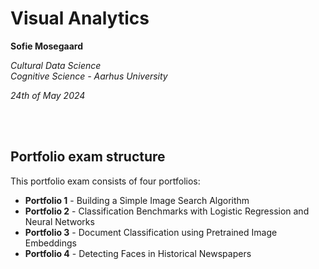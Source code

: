 # Visual Analytics

**Sofie Mosegaard**

*Cultural Data Science*  
*Cognitive Science - Aarhus University*

*24th of May 2024*

<br>
<br>

## Portfolio exam structure

This portfolio exam consists of four portfolios: 

- **Portfolio 1** - Building a Simple Image Search Algorithm
- **Portfolio 2** - Classification Benchmarks with Logistic Regression and Neural Networks
- **Portfolio 3** - Document Classification using Pretrained Image Embeddings
- **Portfolio 4** - Detecting Faces in Historical Newspapers
